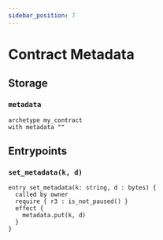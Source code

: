 ```yaml
---
sidebar_position: 7
---
```


# Contract Metadata


## Storage

### `metadata`

```archetype
archetype my_contract
with metadata ""
```

## Entrypoints

### `set_metadata(k, d)`

```archetype
entry set_metadata(k: string, d : bytes) {
  called by owner
  require { r3 : is_not_paused() }
  effect {
    metadata.put(k, d)
  }
}
```

